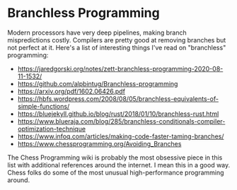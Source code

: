 # Branchless Programming

Modern processors have very deep pipelines, making branch mispredictions
costly. Compilers are pretty good at removing branches but not perfect at
it. Here's a list of interesting things I've read on "branchless" programming:

* https://jaredgorski.org/notes/zett-branchless-programming-2020-08-11-1532/
* https://github.com/alpbintug/Branchless-programming
* https://arxiv.org/pdf/1602.06426.pdf
* https://hbfs.wordpress.com/2008/08/05/branchless-equivalents-of-simple-functions/
* https://bluejekyll.github.io/blog/rust/2018/01/10/branchless-rust.html
* https://www.blueraja.com/blog/285/branchless-conditionals-compiler-optimization-technique
* https://www.infoq.com/articles/making-code-faster-taming-branches/
* https://www.chessprogramming.org/Avoiding_Branches

The Chess Programming wiki is probably the most obsessive piece in this list
with additional references around the internet. I mean this in a good way. Chess
folks do some of the most unusual high-performance programming around.
